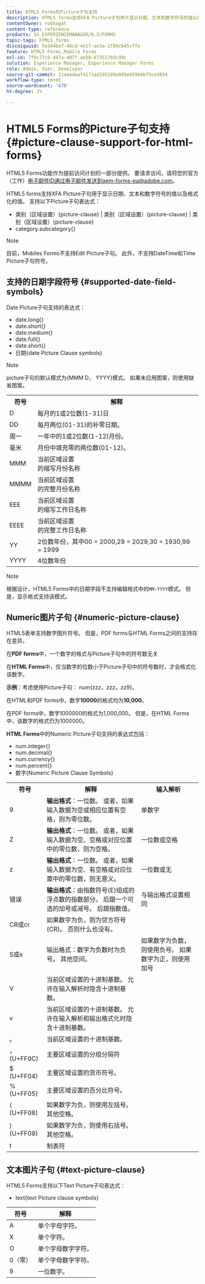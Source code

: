 ```yaml
---
title: HTML5 Forms的Picture子句支持
description: HTML5 forms支持XFA Picture子句用于显示日期、文本和数字符号的值以及格式化的值。
contentOwner: robhagat
content-type: reference
products: SG_EXPERIENCEMANAGER/6.5/FORMS
topic-tags: hTML5_forms
discoiquuid: 5e344be7-46cd-4e1f-ae3a-1f89c645cffe
feature: HTML5 Forms,Mobile Forms
exl-id: 7f9c77c6-447a-407f-ae58-6735176dc99c
solution: Experience Manager, Experience Manager Forms
role: Admin, User, Developer
source-git-commit: 22aeedaaf4171ad295199a989e659b6bf5ce9834
workflow-type: tm+mt
source-wordcount: '670'
ht-degree: 1%

---
```


# HTML5 Forms的Picture子句支持 {#picture-clause-support-for-html-forms}

<span class="preview"> HTML5 Forms功能作为提前访问计划的一部分提供。 要请求访问，请将您的官方（工作）电子邮件ID通过电子邮件发送到aem-forms-ea@adobe.com。
</span>

HTML5 forms支持XFA Picture子句用于显示日期、文本和数字符号的值以及格式化的值。 支持以下Picture子句表达式：

* 类别（区域设置）{picture-clause} | 类别（区域设置）{picture-clause} | 类别（区域设置）{picture-clause}
* category.subcategory{}

>[!NOTE]
>
>目前，Mobiles Forms不支持Edit Picture子句。 此外，不支持DateTime和Time Picture子句符号。

## 支持的日期字段符号 {#supported-date-field-symbols}

Date Picture子句支持的表达式：

* date.long{}
* date.short{}
* date.medium{}
* date.full{}
* date.short{}
* 日期{date Picture Clause symbols}

>[!NOTE]
>
>picture子句的默认模式为{MMM D， YYYY}模式。 如果未应用图案，则使用缺省图案。

<table>
 <tbody>
  <tr>
   <th><strong>符号</strong></th>
   <th>解释</th>
  </tr>
  <tr>
   <td>D</td>
   <td>每月的1或2位数(1-31)日</td>
  </tr>
  <tr>
   <td>DD</td>
   <td>每月两位(01-31)的补零日期。<br /> </td>
  </tr>
  <tr>
   <td>周一</td>
   <td>一年中的1或2位数(1-12)月份。<br /> </td>
  </tr>
  <tr>
   <td>毫米</td>
   <td>月份中填充零的两位数(01-12)。<br /> </td>
  </tr>
  <tr>
   <td>MMM</td>
   <td>当前区域设置<br />的缩写月份名称 </td>
  </tr>
  <tr>
   <td>MMMM</td>
   <td>当前区域设置<br />的完整月份名称 </td>
  </tr>
  <tr>
   <td>EEE</td>
   <td>当前区域设置<br />的缩写工作日名称 </td>
  </tr>
  <tr>
   <td>EEEE</td>
   <td>当前区域设置<br />的完整工作日名称 </td>
  </tr>
  <tr>
   <td>YY</td>
   <td>2位数年份，其中00 = 2000,29 = 2029,30 = 1930,99 = 1999<br /> </td>
  </tr>
  <tr>
   <td>YYYY</td>
   <td>4位数年份<br /> </td>
  </tr>
 </tbody>
</table>

>[!NOTE]
>
> 根据设计，HTML5 Forms中的日期字段不支持编辑格式中的`MM-YYYY`模式。 但是，显示格式支持该模式。

## Numeric图片子句 {#numeric-picture-clause}

HTML5表单支持数字图片符号。 但是，PDF forms与HTML Forms之间的支持存在差异。

在&#x200B;**PDF forms**&#x200B;中，一个数字的格式与Picture子句中的符号数无关

在&#x200B;**HTML Forms**&#x200B;中，仅当数字的位数小于Picture子句中的符号数时，才会格式化该数字。

**示例**：考虑使用Picture子句： num{zzz，zzz，zz9}。

在HTML和PDF forms中，数字&#x200B;**10000**&#x200B;的格式均为&#x200B;**10,000**。

在PDF forms中，数字1000000的格式为1,000,000。 但是，在HTML Forms中，该数字的格式仍为1000000。

**HTML Forms**&#x200B;中的Numeric Picture子句支持的表达式包括：

* num.integer{}
* num.decimal{}
* num.currency{}
* num.percent{}
* 数字{Numeric Picture Clause Symbols}

<table>
 <tbody>
  <tr>
   <th><strong>符号</strong></th>
   <th><strong>解释</strong></th>
   <th>输入解析</th>
  </tr>
  <tr>
   <td>9</td>
   <td><strong>输出格式</strong>：一位数。 或者，如果输入数据为空或相应位置有空格，则为零位数。<br /> </td>
   <td>单数字</td>
  </tr>
  <tr>
   <td>Z</td>
   <td><strong>输出格式</strong>：一位数。 或者，如果输入数据为空、空格或对应位置中的零位数，则为空格。<br /> </td>
   <td>一位数或空格</td>
  </tr>
  <tr>
   <td>z</td>
   <td><strong>输出格式</strong>：一位数。 或者，如果输入数据为空、有空格或对应位置中的零位数，则无意义。<br /> </td>
   <td>一位数或无</td>
  </tr>
  <tr>
   <td>错误</td>
   <td><strong>输出格式</strong>：由指数符号(E)组成的浮点数的指数部分。 后跟一个可选的加号或减号。 后跟指数值。<br /> </td>
   <td>与输出格式设置相同</td>
  </tr>
  <tr>
   <td>CR或cr<br /> </td>
   <td>如果数字为负，则为贷方符号(CR)。 否则什么也没有。</td>
   <td><br type="_moz" /> </td>
  </tr>
  <tr>
   <td>S或s<br /> </td>
   <td>输出格式：数字为负数时为负号。 其他空间。<br /> </td>
   <td>如果数字为负数，则使用负号。 如果数字为正，则使用加号</td>
  </tr>
  <tr>
   <td>V</td>
   <td>当前区域设置的十进制基数。 允许在输入解析时隐含十进制基数。</td>
   <td><br type="_moz" /> </td>
  </tr>
  <tr>
   <td>v</td>
   <td>当前区域设置的十进制基数。 允许在输入解析和输出格式化时隐含十进制基数。</td>
   <td><br type="_moz" /> </td>
  </tr>
  <tr>
   <td>。</td>
   <td>当前区域设置的十进制基数。</td>
   <td><br type="_moz" /> </td>
  </tr>
  <tr>
   <td>， (U+FF0C)</td>
   <td>主要区域设置的分组分隔符</td>
   <td><br type="_moz" /> </td>
  </tr>
  <tr>
   <td>$ (U+FF04)</td>
   <td>主要区域设置的货币符号。</td>
   <td><br type="_moz" /> </td>
  </tr>
  <tr>
   <td>% (U+FF05)</td>
   <td>主要区域设置的百分比符号。</td>
   <td><br type="_moz" /> </td>
  </tr>
  <tr>
   <td>( (U+FF08)</td>
   <td>如果数字为负，则使用左括号。 其他空格。</td>
   <td><br type="_moz" /> </td>
  </tr>
  <tr>
   <td>) (U+FF09)</td>
   <td>如果数字为负，则使用右括号。 其他空格。</td>
   <td><br type="_moz" /> </td>
  </tr>
  <tr>
   <td>t</td>
   <td>制表符</td>
   <td><br type="_moz" /> </td>
  </tr>
 </tbody>
</table>

## 文本图片子句 {#text-picture-clause}

HTML5 Forms支持以下Text Picture子句表达式：

* text{text Picture clause symbols}

| **符号** | **解释** |
|---|---|
| A | 单个字母字符。 |
| X | 单个字符。 |
| O | 单个字母数字字符。 |
| 0（零） | 单个字母数字字符。 |
| 9 | 一位数字。 |
